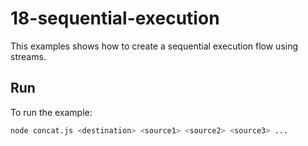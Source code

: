 # 18-sequential-execution

This examples shows how to create a sequential execution flow using streams.

## Run

To run the example:

```bash
node concat.js <destination> <source1> <source2> <source3> ...
```
